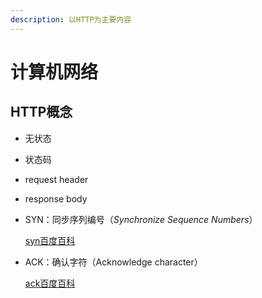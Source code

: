 ```yaml
---
description: 以HTTP为主要内容
---
```


# 计算机网络

## HTTP概念

* 无状态
* 状态码
* request header
* response body
* SYN：同步序列编号（_Synchronize Sequence Numbers_）

  [syn百度百科](https://baike.baidu.com/item/syn)

* ACK：确认字符（Acknowledge character）

  [ack百度百科](https://baike.baidu.com/item/ACK)

